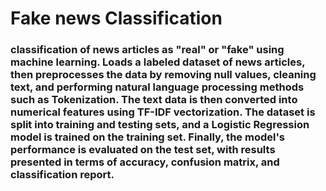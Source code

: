 # Fake news Classification
### classification of news articles as "real" or "fake" using machine learning. Loads a labeled dataset of news articles, then preprocesses the data by removing null values, cleaning text, and performing natural language processing methods such as Tokenization. The text data is then converted into numerical features using TF-IDF vectorization. The dataset is split into training and testing sets, and a Logistic Regression model is trained on the training set. Finally, the model's performance is evaluated on the test set, with results presented in terms of accuracy, confusion matrix, and classification report.
